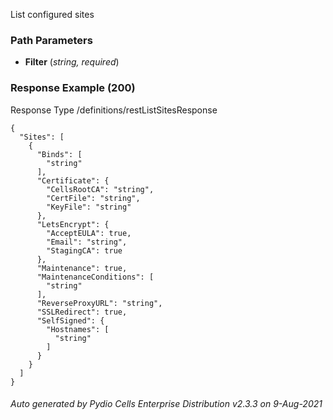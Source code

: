 






 
List configured sites  


### Path Parameters

 - **Filter** (_string, required_) 




### Response Example (200)
Response Type /definitions/restListSitesResponse

```
{
  "Sites": [
    {
      "Binds": [
        "string"
      ],
      "Certificate": {
        "CellsRootCA": "string",
        "CertFile": "string",
        "KeyFile": "string"
      },
      "LetsEncrypt": {
        "AcceptEULA": true,
        "Email": "string",
        "StagingCA": true
      },
      "Maintenance": true,
      "MaintenanceConditions": [
        "string"
      ],
      "ReverseProxyURL": "string",
      "SSLRedirect": true,
      "SelfSigned": {
        "Hostnames": [
          "string"
        ]
      }
    }
  ]
}
```




###### Auto generated by Pydio Cells Enterprise Distribution v2.3.3 on 9-Aug-2021
